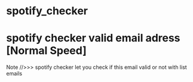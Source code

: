 # spotify_checker
# spotify checker valid email adress [Normal Speed]
Note //>>> spotify checker let you check if this email valid or not with list emails
